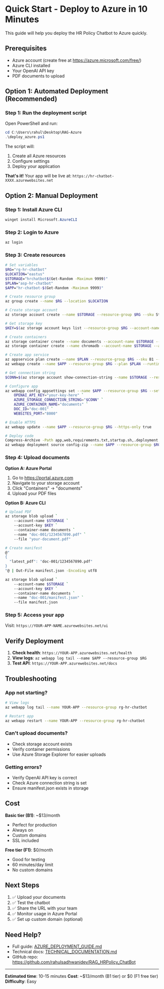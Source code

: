 # Quick Start - Deploy to Azure in 10 Minutes

This guide will help you deploy the HR Policy Chatbot to Azure quickly.

## Prerequisites

- Azure account (create free at https://azure.microsoft.com/free/)
- Azure CLI installed
- Your OpenAI API key
- PDF documents to upload

## Option 1: Automated Deployment (Recommended)

### Step 1: Run the deployment script

Open PowerShell and run:

```powershell
cd C:\Users\rahul\Desktop\RAG-Azure
.\deploy_azure.ps1
```

The script will:
1. Create all Azure resources
2. Configure settings
3. Deploy your application

**That's it!** Your app will be live at: `https://hr-chatbot-XXXX.azurewebsites.net`

## Option 2: Manual Deployment

### Step 1: Install Azure CLI

```powershell
winget install Microsoft.AzureCLI
```

### Step 2: Login to Azure

```bash
az login
```

### Step 3: Create resources

```bash
# Set variables
$RG="rg-hr-chatbot"
$LOCATION="eastus"
$STORAGE="hrchatbot$(Get-Random -Maximum 9999)"
$PLAN="asp-hr-chatbot"
$APP="hr-chatbot-$(Get-Random -Maximum 9999)"

# Create resource group
az group create --name $RG --location $LOCATION

# Create storage account
az storage account create --name $STORAGE --resource-group $RG --sku Standard_LRS

# Get storage key
$KEY=$(az storage account keys list --resource-group $RG --account-name $STORAGE --query '[0].value' -o tsv)

# Create containers
az storage container create --name documents --account-name $STORAGE --account-key $KEY
az storage container create --name chromadb --account-name $STORAGE --account-key $KEY

# Create app service
az appservice plan create --name $PLAN --resource-group $RG --sku B1 --is-linux
az webapp create --name $APP --resource-group $RG --plan $PLAN --runtime "PYTHON:3.11"

# Get connection string
$CONN=$(az storage account show-connection-string --name $STORAGE --resource-group $RG -o tsv)

# Configure app
az webapp config appsettings set --name $APP --resource-group $RG --settings `
    OPENAI_API_KEY="your-key-here" `
    AZURE_STORAGE_CONNECTION_STRING="$CONN" `
    AZURE_CONTAINER_NAME="documents" `
    DOC_ID="doc-001" `
    WEBSITES_PORT="8000"

# Enable HTTPS
az webapp update --name $APP --resource-group $RG --https-only true

# Deploy code
Compress-Archive -Path app,web,requirements.txt,startup.sh,.deployment,runtime.txt -DestinationPath deploy.zip -Force
az webapp deployment source config-zip --name $APP --resource-group $RG --src deploy.zip
```

### Step 4: Upload documents

**Option A: Azure Portal**
1. Go to https://portal.azure.com
2. Navigate to your storage account
3. Click "Containers" → "documents"
4. Upload your PDF files

**Option B: Azure CLI**
```bash
# Upload PDF
az storage blob upload `
    --account-name $STORAGE `
    --account-key $KEY `
    --container-name documents `
    --name "doc-001/1234567890.pdf" `
    --file "your-document.pdf"

# Create manifest
@"
{
  "latest_pdf": "doc-001/1234567890.pdf"
}
"@ | Out-File manifest.json -Encoding utf8

az storage blob upload `
    --account-name $STORAGE `
    --account-key $KEY `
    --container-name documents `
    --name "doc-001/manifest.json" `
    --file manifest.json
```

### Step 5: Access your app

Visit: `https://YOUR-APP-NAME.azurewebsites.net/ui`

## Verify Deployment

1. **Check health**: `https://YOUR-APP.azurewebsites.net/health`
2. **View logs**: `az webapp log tail --name $APP --resource-group $RG`
3. **Test API**: `https://YOUR-APP.azurewebsites.net/docs`

## Troubleshooting

### App not starting?
```bash
# View logs
az webapp log tail --name YOUR-APP --resource-group rg-hr-chatbot

# Restart app
az webapp restart --name YOUR-APP --resource-group rg-hr-chatbot
```

### Can't upload documents?
- Check storage account exists
- Verify container permissions
- Use Azure Storage Explorer for easier uploads

### Getting errors?
- Verify OpenAI API key is correct
- Check Azure connection string is set
- Ensure manifest.json exists in storage

## Cost

**Basic tier (B1)**: ~$13/month
- Perfect for production
- Always on
- Custom domains
- SSL included

**Free tier (F1)**: $0/month
- Good for testing
- 60 minutes/day limit
- No custom domains

## Next Steps

1. ✅ Upload your documents
2. ✅ Test the chatbot
3. ✅ Share the URL with your team
4. ✅ Monitor usage in Azure Portal
5. ✅ Set up custom domain (optional)

## Need Help?

- Full guide: [AZURE_DEPLOYMENT_GUIDE.md](./AZURE_DEPLOYMENT_GUIDE.md)
- Technical docs: [TECHNICAL_DOCUMENTATION.md](./TECHNICAL_DOCUMENTATION.md)
- GitHub repo: https://github.com/rahulsadhwanidev/RAG_HRPolicy_ChatBot

---

**Estimated time**: 10-15 minutes
**Cost**: ~$13/month (B1 tier) or $0 (F1 free tier)
**Difficulty**: Easy